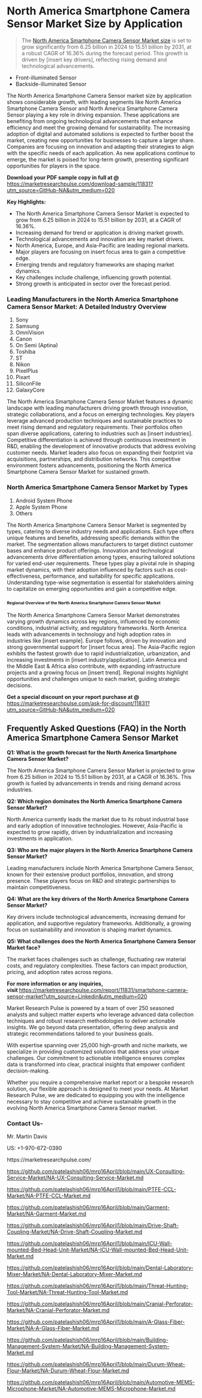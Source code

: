 <h1>North America Smartphone Camera Sensor Market&nbsp;Size by Application</h1><blockquote><p>The <a href="https://marketresearchpulse.com/download-sample/11831?utm_source=GitHub-NA&amp;utm_medium=020">North America Smartphone Camera Sensor Market size</a> is set to grow significantly from 6.25 billion in 2024 to 15.51 billion by 2031, at a robust CAGR of 16.36% during the forecast period. This growth is driven by [insert key drivers], reflecting rising demand and technological advancements.</p></blockquote><ul><li>Front-illuminated Sensor<li> Backside-illuminated Sensor</li></ul><p>The North America Smartphone Camera Sensor market size by application shows considerable growth, with leading segments like North America Smartphone Camera Sensor and North America Smartphone Camera Sensor playing a key role in driving expansion. These applications are benefiting from ongoing technological advancements that enhance efficiency and meet the growing demand for sustainability. The increasing adoption of digital and automated solutions is expected to further boost the market, creating new opportunities for businesses to capture a larger share. Companies are focusing on innovation and adapting their strategies to align with the specific needs of each application. As new applications continue to emerge, the market is poised for long-term growth, presenting significant opportunities for players in the space.</p><p><strong>Download your PDF sample copy in full at @ </strong><a href="https://marketresearchpulse.com/download-sample/11831?utm_source=GitHub-NA&amp;utm_medium=020">https://marketresearchpulse.com/download-sample/11831?utm_source=GitHub-NA&amp;utm_medium=020</a></p><p><strong>Key Highlights: </strong></p><ul><li>The North America Smartphone Camera Sensor Market is expected to grow from 6.25 billion in 2024 to 15.51 billion by 2031, at a CAGR of 16.36%.</li><li>Increasing demand for trend or application is driving market growth.</li><li>Technological advancements and innovation are key market drivers.</li><li>North America, Europe, and Asia-Pacific are leading regional markets.</li><li>Major players are focusing on insert focus area to gain a competitive edge.</li><li>Emerging trends and regulatory frameworks are shaping market dynamics.</li><li>Key challenges include challenge, influencing growth potential.</li><li>Strong growth is anticipated in sector over the forecast period.</li></ul><h3>Leading Manufacturers in the North America Smartphone Camera Sensor Market: A Detailed Industry Overview</h3><ol><li>Sony</li><li>Samsung</li><li>OmniVision</li><li>Canon</li><li>On Semi (Aptina)</li><li>Toshiba</li><li>ST</li><li>Nikon</li><li>PixelPlus</li><li>Pixart</li><li>SiliconFile</li><li>GalaxyCore</li></ol><div class="flex max-w-full flex-col flex-grow"><div class="min-h-8 text-message flex w-full flex-col items-end gap-2 whitespace-normal break-words [.text-message+&amp;]:mt-5" dir="auto" data-message-author-role="assistant" data-message-id="fd8432e4-4910-450d-b182-61b7bfb0a01f" data-message-model-slug="gpt-4o"><div class="flex w-full flex-col gap-1 empty:hidden first:pt-[3px]"><div class="markdown prose w-full break-words dark:prose-invert light"><p>The North America Smartphone Camera Sensor Market features a dynamic landscape with leading manufacturers driving growth through innovation, strategic collaborations, and a focus on emerging technologies. Key players leverage advanced production techniques and sustainable practices to meet rising demand and regulatory requirements. Their portfolios often span diverse applications, catering to industries such as [insert industries]. Competitive differentiation is achieved through continuous investment in R&amp;D, enabling the development of innovative products that address evolving customer needs. Market leaders also focus on expanding their footprint via acquisitions, partnerships, and distribution networks. This competitive environment fosters advancements, positioning the North America Smartphone Camera Sensor Market for sustained growth.</p></div></div></div></div><h3>North America Smartphone Camera Sensor Market by Types</h3><ol><li>Android System Phone<li> Apple System Phone<li> Others</li></ol><div class="flex max-w-full flex-col flex-grow"><div class="min-h-8 text-message flex w-full flex-col items-end gap-2 whitespace-normal break-words [.text-message+&amp;]:mt-5" dir="auto" data-message-author-role="assistant" data-message-id="084470be-0bb7-4664-bddf-5156b4f41249" data-message-model-slug="gpt-4o-mini"><div class="flex w-full flex-col gap-1 empty:hidden first:pt-[3px]"><div class="markdown prose w-full break-words dark:prose-invert light"><p>The North America Smartphone Camera Sensor Market is segmented by types, catering to diverse industry needs and applications. Each type offers unique features and benefits, addressing specific demands within the market. The segmentation allows manufacturers to target distinct customer bases and enhance product offerings. Innovation and technological advancements drive differentiation among types, ensuring tailored solutions for varied end-user requirements. These types play a pivotal role in shaping market dynamics, with their adoption influenced by factors such as cost-effectiveness, performance, and suitability for specific applications. Understanding type-wise segmentation is essential for stakeholders aiming to capitalize on emerging opportunities and gain a competitive edge.</p></div></div></div></div><h3><span style="font-size: 11px;">Regional Overview of the North America Smartphone Camera Sensor Market</span></h3><div class="flex max-w-full flex-col flex-grow"><div class="min-h-8 text-message flex w-full flex-col items-end gap-2 whitespace-normal break-words [.text-message+&amp;]:mt-5" dir="auto" data-message-author-role="assistant" data-message-id="e9038762-ce64-4e30-91c9-9bd413514231" data-message-model-slug="gpt-4o-mini"><div class="flex w-full flex-col gap-1 empty:hidden first:pt-[3px]"><div class="markdown prose w-full break-words dark:prose-invert light"><p>The North America Smartphone Camera Sensor Market demonstrates varying growth dynamics across key regions, influenced by economic conditions, industrial activity, and regulatory frameworks. North America leads with advancements in technology and high adoption rates in industries like [insert example]. Europe follows, driven by innovation and strong governmental support for [insert focus area]. The Asia-Pacific region exhibits the fastest growth due to rapid industrialization, urbanization, and increasing investments in [insert industry/application]. Latin America and the Middle East &amp; Africa also contribute, with expanding infrastructure projects and a growing focus on [insert trend]. Regional insights highlight opportunities and challenges unique to each market, guiding strategic decisions.</p></div></div></div></div><p><strong>Get a special discount on your report purchase at @ </strong><a href="https://marketresearchpulse.com/ask-for-discount/11831?utm_source=GitHub-NA&amp;utm_medium=020">https://marketresearchpulse.com/ask-for-discount/11831?utm_source=GitHub-NA&amp;utm_medium=020</a></p><h2>Frequently Asked Questions (FAQ) in the North America Smartphone Camera Sensor Market</h2><p><strong>Q1: What is the growth forecast for the North America Smartphone Camera Sensor Market?</strong></p><p>The North America Smartphone Camera Sensor Market is projected to grow from 6.25 billion in 2024 to 15.51 billion by 2031, at a CAGR of 16.36%. This growth is fueled by advancements in trends and rising demand across industries.</p><p><strong>Q2: Which region dominates the North America Smartphone Camera Sensor Market?</strong></p><p>North America currently leads the market due to its robust industrial base and early adoption of innovative technologies. However, Asia-Pacific is expected to grow rapidly, driven by industrialization and increasing investments in application.</p><p><strong>Q3: Who are the major players in the North America Smartphone Camera Sensor Market?</strong></p><p>Leading manufacturers include North America Smartphone Camera Sensor, known for their extensive product portfolios, innovation, and strong presence. These players focus on R&amp;D and strategic partnerships to maintain competitiveness.</p><p><strong>Q4: What are the key drivers of the North America Smartphone Camera Sensor Market?</strong></p><p>Key drivers include technological advancements, increasing demand for application, and supportive regulatory frameworks. Additionally, a growing focus on sustainability and innovation is shaping market dynamics.</p><p><strong>Q5: What challenges does the North America Smartphone Camera Sensor Market face?</strong></p><p>The market faces challenges such as challenge, fluctuating raw material costs, and regulatory complexities. These factors can impact production, pricing, and adoption rates across regions.</p><p><strong>For more information or any inquiries, visit&nbsp;</strong><a href="https://marketresearchpulse.com/report/11831/smartphone-camera-sensor-market?utm_source=Linkedin&utm_medium=020">https://marketresearchpulse.com/report/11831/smartphone-camera-sensor-market?utm_source=Linkedin&utm_medium=020</a></p><p>Market Research Pulse is powered by a team of over 250 seasoned analysts and subject matter experts who leverage advanced data collection techniques and robust research methodologies to deliver actionable insights. We go beyond data presentation, offering deep analysis and strategic recommendations tailored to your business goals.</p><p>With expertise spanning over 25,000 high-growth and niche markets, we specialize in providing customized solutions that address your unique challenges. Our commitment to actionable intelligence ensures complex data is transformed into clear, practical insights that empower confident decision-making.</p><p>Whether you require a comprehensive market report or a bespoke research solution, our flexible approach is designed to meet your needs. At Market Research Pulse, we are dedicated to equipping you with the intelligence necessary to stay competitive and achieve sustainable growth in the evolving North America Smartphone Camera Sensor market.</p><h3><strong>Contact Us-</strong></h3><p>Mr. Martin Davis</p><p>US: +1-970-672-0390</p><p>https://marketresearchpulse.com/</p><p><a href="https://github.com/patelashish06/mrp16April/blob/main/UX-Consulting-Service-Market/NA-UX-Consulting-Service-Market.md">https://github.com/patelashish06/mrp16April/blob/main/UX-Consulting-Service-Market/NA-UX-Consulting-Service-Market.md</a></p><p><a href="https://github.com/patelashish06/mrp16April1/blob/main/PTFE-CCL-Market/NA-PTFE-CCL-Market.md">https://github.com/patelashish06/mrp16April1/blob/main/PTFE-CCL-Market/NA-PTFE-CCL-Market.md</a></p><p><a href="https://github.com/patelashish06/mrp16April/blob/main/Garment-Market/NA-Garment-Market.md">https://github.com/patelashish06/mrp16April/blob/main/Garment-Market/NA-Garment-Market.md</a></p><p><a href="https://github.com/patelashish06/mrp16April1/blob/main/Drive-Shaft-Coupling-Market/NA-Drive-Shaft-Coupling-Market.md">https://github.com/patelashish06/mrp16April1/blob/main/Drive-Shaft-Coupling-Market/NA-Drive-Shaft-Coupling-Market.md</a></p><p><a href="https://github.com/patelashish06/mrp16April1/blob/main/ICU-Wall-mounted-Bed-Head-Unit-Market/NA-ICU-Wall-mounted-Bed-Head-Unit-Market.md">https://github.com/patelashish06/mrp16April1/blob/main/ICU-Wall-mounted-Bed-Head-Unit-Market/NA-ICU-Wall-mounted-Bed-Head-Unit-Market.md</a></p><p><a href="https://github.com/patelashish06/mrp16April/blob/main/Dental-Laboratory-Mixer-Market/NA-Dental-Laboratory-Mixer-Market.md">https://github.com/patelashish06/mrp16April/blob/main/Dental-Laboratory-Mixer-Market/NA-Dental-Laboratory-Mixer-Market.md</a></p><p><a href="https://github.com/patelashish06/mrp16April1/blob/main/Threat-Hunting-Tool-Market/NA-Threat-Hunting-Tool-Market.md">https://github.com/patelashish06/mrp16April1/blob/main/Threat-Hunting-Tool-Market/NA-Threat-Hunting-Tool-Market.md</a></p><p><a href="https://github.com/patelashish06/mrp16April/blob/main/Cranial-Perforator-Market/NA-Cranial-Perforator-Market.md">https://github.com/patelashish06/mrp16April/blob/main/Cranial-Perforator-Market/NA-Cranial-Perforator-Market.md</a></p><p><a href="https://github.com/patelashish06/mrp16April1/blob/main/A-Glass-Fiber-Market/NA-A-Glass-Fiber-Market.md">https://github.com/patelashish06/mrp16April1/blob/main/A-Glass-Fiber-Market/NA-A-Glass-Fiber-Market.md</a></p><p><a href="https://github.com/patelashish06/mrp16April/blob/main/Building-Management-System-Market/NA-Building-Management-System-Market.md">https://github.com/patelashish06/mrp16April/blob/main/Building-Management-System-Market/NA-Building-Management-System-Market.md</a></p><p><a href="https://github.com/patelashish06/mrp16April1/blob/main/Durum-Wheat-Flour-Market/NA-Durum-Wheat-Flour-Market.md">https://github.com/patelashish06/mrp16April1/blob/main/Durum-Wheat-Flour-Market/NA-Durum-Wheat-Flour-Market.md</a></p><p><a href="https://github.com/patelashish06/mrp16April/blob/main/Automotive-MEMS-Microphone-Market/NA-Automotive-MEMS-Microphone-Market.md">https://github.com/patelashish06/mrp16April/blob/main/Automotive-MEMS-Microphone-Market/NA-Automotive-MEMS-Microphone-Market.md</a></p>